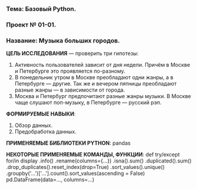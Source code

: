 ### Тема: Базовый Python.<br>
### Проект № 01-01.<br>
### Название: Музыка больших городов. 

**ЦЕЛЬ ИССЛЕДОВАНИЯ** — проверить три гипотезы:<br>
1) Активность пользователей зависит от дня недели. Причём в Москве и Петербурге это проявляется по-разному.<br>
2) В понедельник утром в Москве преобладают одни жанры, а в Петербурге — другие. Так же и вечером пятницы преобладают разные жанры — в зависимости от города.<br>
3) Москва и Петербург предпочитают разные жанры музыки. В Москве чаще слушают поп-музыку, в Петербурге — русский рэп.<br>

**ФОРМИРУЕМЫЕ НАВЫКИ**:
1) Обзор данных.
2) Предобработка данных.

**ПРИМЕНЯЕМЫЕ БИБЛИОТЕКИ PYTHON**:
pandas

**НЕКОТОРЫЕ ПРИМЕНЯЕМЫЕ КОМАНДЫ, ФУНКЦИИ**:
def
try/except 
for/in
display 
.info()
.rename(columns={...}) 
.isna().sum() 
.duplicated().sum()
.drop_duplicates().reset_index(drop=True) 
.sort_values().unique()
.groupby('...')['...'].count().sort_values(ascending = False)
pd.DataFrame(data=..., columns=...)